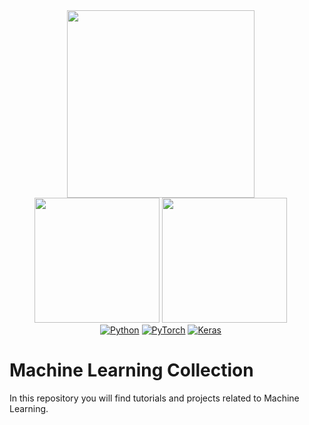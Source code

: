 <div align="center">
  <div style="display: flex; justify-content: center;">
    <div style="margin-right: 20px;">
      <img src="https://www.tensorflow.org/images/tf_logo_horizontal.png" width="300">
      <img src="https://stackify.com/wp-content/uploads/2023/07/pytorch_logo.png" width="200">
      <img src="https://images.g2crowd.com/uploads/product/image/social_landscape/social_landscape_d382c4826ad8a3805f72b9df3ab5b56e/keras.png" width="200">
      <br>
      <a href="https://badge.fury.io/py/tensorflow"><img alt="Python" src="https://img.shields.io/pypi/pyversions/tensorflow.svg"></a>
      <a href="https://pytorch.org/get-started/locally/"><img alt="PyTorch" src="https://img.shields.io/badge/PyTorch-ee4c2c?logo=pytorch&logoColor=white"></a>
      <a href="https://keras.io/"><img alt="Keras" src="https://img.shields.io/badge/Keras-ff69b4?logo=keras&logoColor=white"></a>
    </div>
  </div>
</div>



# Machine Learning Collection
In this repository you will find tutorials and projects related to Machine Learning.

